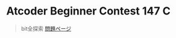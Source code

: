 # Atcoder Beginner Contest 147 C
> bit全探索
> [問題ページ](https://atcoder.jp/contests/abc147/tasks/abc147_c)

